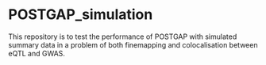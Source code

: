 # POSTGAP_simulation
This repository is to test the performance of POSTGAP with simulated summary data in a problem of both finemapping and colocalisation between eQTL and GWAS.

